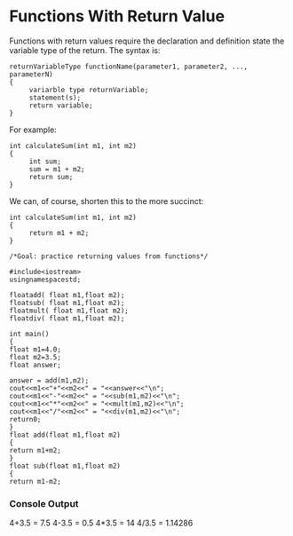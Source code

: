 # Functions With Return Value

Functions with return values require the declaration and definition state the variable type of the return.
The syntax is:
```
returnVariableType functionName(parameter1, parameter2, ..., parameterN)
{
     variarble type returnVariable; 
     statement(s);
     return variable;
}
```
For example:
```
int calculateSum(int m1, int m2)
{
     int sum;
     sum = m1 + m2;
     return sum;
}
```
We can, of course, shorten this to the more succinct:
```
int calculateSum(int m1, int m2)
{
     return m1 + m2;
}
```

```
/*Goal: practice returning values from functions*/

#include<iostream>
usingnamespacestd;

floatadd( float m1,float m2);
floatsub( float m1,float m2);
floatmult( float m1,float m2);
floatdiv( float m1,float m2);

int main()
{
float m1=4.0;
float m2=3.5;
float answer;
    
answer = add(m1,m2);
cout<<m1<<"+"<<m2<<" = "<<answer<<"\n";
cout<<m1<<"-"<<m2<<" = "<<sub(m1,m2)<<"\n";
cout<<m1<<"*"<<m2<<" = "<<mult(m1,m2)<<"\n";
cout<<m1<<"/"<<m2<<" = "<<div(m1,m2)<<"\n";
return0;
}
float add(float m1,float m2)
{
return m1+m2;
}
float sub(float m1,float m2)
{
return m1-m2;
```

### Console Output
4+3.5 = 7.5 4-3.5 = 0.5 4*3.5 = 14 4/3.5 = 1.14286
